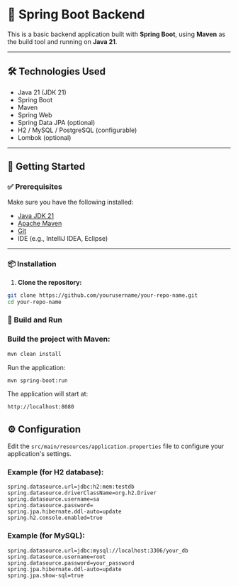 # 🌱 Spring Boot Backend

This is a basic backend application built with **Spring Boot**, using **Maven** as the build tool and running on **Java 21**.

---

## 🛠️ Technologies Used

- Java 21 (JDK 21)
- Spring Boot
- Maven
- Spring Web
- Spring Data JPA (optional)
- H2 / MySQL / PostgreSQL (configurable)
- Lombok (optional)

---

## 🚀 Getting Started

### ✅ Prerequisites

Make sure you have the following installed:

- [Java JDK 21](https://www.oracle.com/java/technologies/javase/jdk21-archive-downloads.html)
- [Apache Maven](https://maven.apache.org/download.cgi)
- [Git](https://git-scm.com/)
- IDE (e.g., IntelliJ IDEA, Eclipse)

---

### 📦 Installation

1. **Clone the repository:**
```bash
git clone https://github.com/yourusername/your-repo-name.git
cd your-repo-name
```
### 🧱 Build and Run

### Build the project with Maven:
```bash
mvn clean install
```
Run the application:
```bash
mvn spring-boot:run
```

The application will start at:
```bash
http://localhost:8080
```

## ⚙️ Configuration

Edit the `src/main/resources/application.properties` file to configure your application's settings.

### Example (for H2 database):
```properties
spring.datasource.url=jdbc:h2:mem:testdb
spring.datasource.driverClassName=org.h2.Driver
spring.datasource.username=sa
spring.datasource.password=
spring.jpa.hibernate.ddl-auto=update
spring.h2.console.enabled=true
```

### Example (for MySQL):
```properties
spring.datasource.url=jdbc:mysql://localhost:3306/your_db
spring.datasource.username=root
spring.datasource.password=your_password
spring.jpa.hibernate.ddl-auto=update
spring.jpa.show-sql=true
```